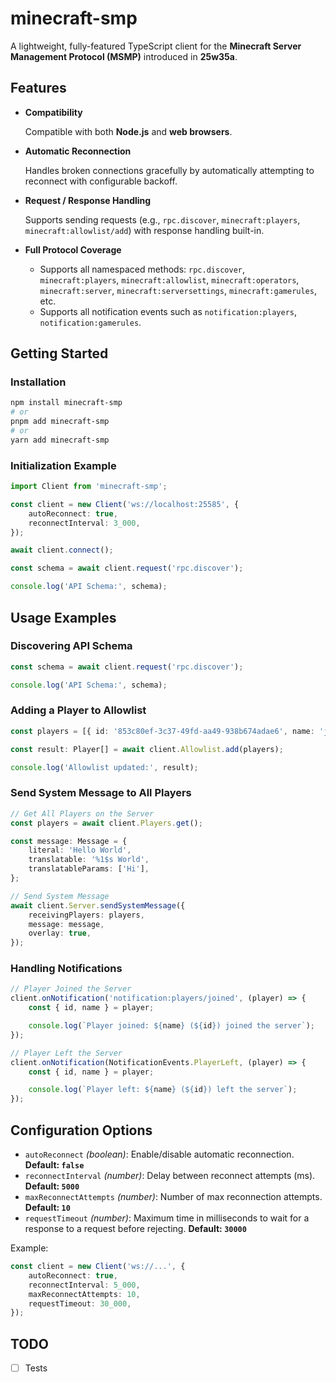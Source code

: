 # minecraft-smp

A lightweight, fully-featured TypeScript client for the **Minecraft Server Management Protocol (MSMP)** introduced in **25w35a**.

## Features

- **Compatibility**

  Compatible with both **Node.js** and **web browsers**.

- **Automatic Reconnection**

  Handles broken connections gracefully by automatically attempting to reconnect with configurable backoff.

- **Request / Response Handling**

  Supports sending requests (e.g., `rpc.discover`, `minecraft:players`, `minecraft:allowlist/add`) with response handling built-in.

- **Full Protocol Coverage**
  - Supports all namespaced methods:
    `rpc.discover`, `minecraft:players`, `minecraft:allowlist`, `minecraft:operators`, `minecraft:server`, `minecraft:serversettings`, `minecraft:gamerules`, etc.
  - Supports all notification events such as `notification:players`, `notification:gamerules`.

## Getting Started

### Installation

```bash
npm install minecraft-smp
# or
pnpm add minecraft-smp
# or
yarn add minecraft-smp
```

### Initialization Example

```ts
import Client from 'minecraft-smp';

const client = new Client('ws://localhost:25585', {
	autoReconnect: true,
	reconnectInterval: 3_000,
});

await client.connect();

const schema = await client.request('rpc.discover');

console.log('API Schema:', schema);
```

## Usage Examples

### Discovering API Schema

```ts
const schema = await client.request('rpc.discover');

console.log('API Schema:', schema);
```

### Adding a Player to Allowlist

```ts
const players = [{ id: '853c80ef-3c37-49fd-aa49-938b674adae6', name: 'jeb_' }];

const result: Player[] = await client.Allowlist.add(players);

console.log('Allowlist updated:', result);
```

### Send System Message to All Players

```ts
// Get All Players on the Server
const players = await client.Players.get();

const message: Message = {
	literal: 'Hello World',
	translatable: '%1$s World',
	translatableParams: ['Hi'],
};

// Send System Message
await client.Server.sendSystemMessage({
	receivingPlayers: players,
	message: message,
	overlay: true,
});
```

### Handling Notifications

```ts
// Player Joined the Server
client.onNotification('notification:players/joined', (player) => {
	const { id, name } = player;

	console.log(`Player joined: ${name} (${id}) joined the server`);
});

// Player Left the Server
client.onNotification(NotificationEvents.PlayerLeft, (player) => {
	const { id, name } = player;

	console.log(`Player left: ${name} (${id}) left the server`);
});
```

## Configuration Options

- `autoReconnect` _(boolean)_: Enable/disable automatic reconnection. **Default: `false`**
- `reconnectInterval` _(number)_: Delay between reconnect attempts (ms). **Default: `5000`**
- `maxReconnectAttempts` _(number)_: Number of max reconnection attempts. **Default: `10`**
- `requestTimeout` _(number)_: Maximum time in milliseconds to wait for a response to a request before rejecting. **Default: `30000`**

Example:

```ts
const client = new Client('ws://...', {
	autoReconnect: true,
	reconnectInterval: 5_000,
	maxReconnectAttempts: 10,
	requestTimeout: 30_000,
});
```

## TODO

- [ ] Tests
